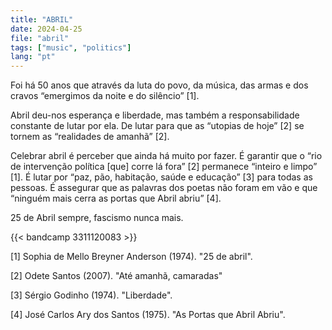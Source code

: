 ```yaml
---
title: "ABRIL"
date: 2024-04-25
file: "abril"
tags: ["music", "politics"]
lang: "pt"
---
```


Foi há 50 anos que através da luta do povo, da música, das armas e dos cravos “emergimos da noite e do silêncio” [1].

Abril deu-nos esperança e liberdade, mas também a responsabilidade constante de lutar por ela. De lutar para que as “utopias de hoje” [2] se tornem as “realidades de amanhã” [2].

Celebrar abril é perceber que ainda há muito por fazer. É garantir que o “rio de intervenção política [que] corre lá fora” [2] permanece “inteiro e limpo” [1]. É lutar por “paz, pão, habitação, saúde e educação” [3] para todas as pessoas. É assegurar que as palavras dos poetas não foram em vão e que “ninguém mais cerra as portas que Abril abriu” [4].

25 de Abril sempre, fascismo nunca mais.

{{< bandcamp 3311120083 >}}

[1] Sophia de Mello Breyner Anderson (1974). "25 de abril".

[2] Odete Santos (2007). "Até amanhã, camaradas"

[3] Sérgio Godinho (1974). "Liberdade".

[4] José Carlos Ary dos Santos (1975). "As Portas que Abril Abriu".
